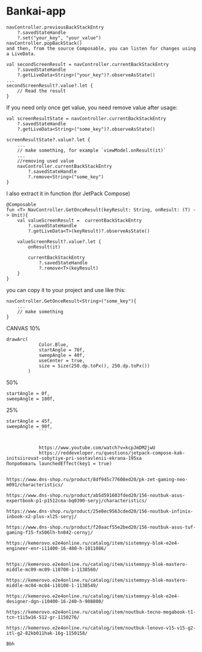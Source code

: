 # Bankai-app
```
navController.previousBackStackEntry
    ?.savedStateHandle
    ?.set("your_key", "your_value")
navController.popBackStack()
and then, from the source Composable, you can listen for changes using a LiveData.

val secondScreenResult = navController.currentBackStackEntry
    ?.savedStateHandle
    ?.getLiveData<String>("your_key")?.observeAsState()
...
secondScreenResult?.value?.let {
    // Read the result
}
```




If you need only once get value, you need remove value after usage:

```
val screenResultState = navController.currentBackStackEntry
    ?.savedStateHandle
    ?.getLiveData<String>("some_key")?.observeAsState()

screenResultState?.value?.let {
    ...
    // make something, for example `viewModel.onResult(it)`
    ...
    //removing used value
    navController.currentBackStackEntry
        ?.savedStateHandle
        ?.remove<String>("some_key")
}
```
I also extract it in function (for JetPack Compose)
```
@Composable
fun <T> NavController.GetOnceResult(keyResult: String, onResult: (T) -> Unit){
    val valueScreenResult =  currentBackStackEntry
        ?.savedStateHandle
        ?.getLiveData<T>(keyResult)?.observeAsState()

    valueScreenResult?.value?.let {
        onResult(it)
       
        currentBackStackEntry
            ?.savedStateHandle
            ?.remove<T>(keyResult)
    }
}
```
you can copy it to your project and use like this:
```
navController.GetOnceResult<String>("some_key"){
    ...
    // make something
}
```


CANVAS
10%
```
drawArc(
            Color.Blue,
            startAngle = 70f,
            sweepAngle = 40f,
            useCenter = true,
            size = Size(250.dp.toPx(), 250.dp.toPx())
        )
 ```
 50%
```
startAngle = 0f,
sweepAngle = 180f,
```

25%
```
startAngle = 45f,
sweepAngle = 90f,
            ```
            
            
            https://www.youtube.com/watch?v=kcpJmDM2jwU
            https://reddeveloper.ru/questions/jetpack-compose-kak-initsiirovat-sobytiye-pri-sostavlenii-ekrana-195xa
Попробовать launchedEffect(key1 = true)


https://www.dns-shop.ru/product/8df945c77608ed20/pk-zet-gaming-neo-m091/characteristics/

https://www.dns-shop.ru/product/ab5d591603fded20/156-noutbuk-asus-expertbook-p1-p1512cea-bq0390-seryj/characteristics/

https://www.dns-shop.ru/product/25e0ec9563cded20/156-noutbuk-infinix-inbook-x2-plus-xl25-seryj/

https://www.dns-shop.ru/product/f20aacf55e2bed20/156-noutbuk-asus-tuf-gaming-f15-fx506lh-hn042-cernyj/

https://kemerovo.e2e4online.ru/catalog/item/sistemnyy-blok-e2e4-engineer-enr-i11400-16-480-h-1011086/


https://kemerovo.e2e4online.ru/catalog/item/sistemnyy-blok-mastero-middle-mc09-mc09-i10700-1-1138560/

https://kemerovo.e2e4online.ru/catalog/item/sistemnyy-blok-mastero-middle-mc04-mc04-i10100-1-1138549/

https://kemerovo.e2e4online.ru/catalog/item/sistemnyy-blok-e2e4-designer-dgn-i10400-16-240-h-908800/

https://kemerovo.e2e4online.ru/catalog/item/noutbuk-tecno-megabook-t1-tcn-t1i5w16-512-gr-1150276/

https://kemerovo.e2e4online.ru/catalog/item/noutbuk-lenovo-v15-v15-g2-itl-g2-82kb011hak-16g-1150158/

Bbh

